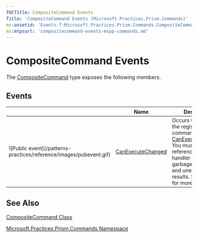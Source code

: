 ```yaml
---
TOCTitle: CompositeCommand Events
Title: 'CompositeCommand Events (Microsoft.Practices.Prism.Commands)'
ms:assetid: 'Events.T:Microsoft.Practices.Prism.Commands.CompositeCommand'
ms:mtpsurl: 'compositecommand-events-mspp-commands.md'
---
```



# CompositeCommand Events

The [CompositeCommand](https://msdn.microsoft.com/library/microsoft.practices.prism.commands.compositecommand) type exposes the following members.

## Events


<table>

<thead>
<tr class="header">
<th> </th>
<th>Name</th>
<th>Description</th>
</tr>
</thead>
<tbody>
<tr class="odd">
<td>![Public event](/patterns-practices/reference/images/pubevent.gif)</td>
<td><a href="https://msdn.microsoft.com/library/microsoft.practices.prism.commands.compositecommand.canexecutechanged">CanExecuteChanged</a></td>
<td><div class="summary">
Occurs when any of the registered commands raise <a href="http://msdn.microsoft.com/en-us/library/ms523106">CanExecuteChanged</a>. You must keep a hard reference to the handler to avoid garbage collection and unexpected results. See remarks for more information.
</div></td>
</tr>
</tbody>
</table>

## See Also

[CompositeCommand Class](https://msdn.microsoft.com/library/microsoft.practices.prism.commands.compositecommand)

[Microsoft.Practices.Prism.Commands Namespace](https://msdn.microsoft.com/library/microsoft.practices.prism.commands)
